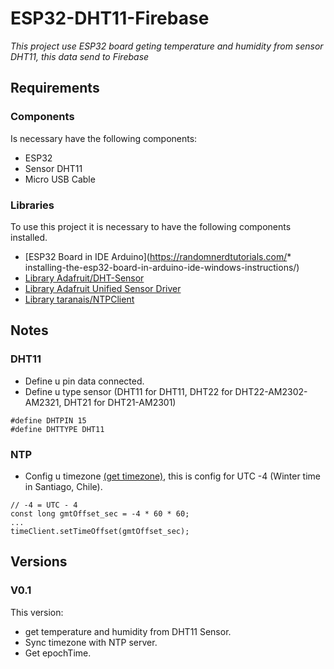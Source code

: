 # ESP32-DHT11-Firebase
_This project use ESP32 board geting temperature and humidity from sensor DHT11, this data send to Firebase_ 

## Requirements

### Components
Is necessary have the following components:
* ESP32
* Sensor DHT11
* Micro USB Cable

### Libraries
To use this project it is necessary to have the following components installed.
* [ESP32 Board in IDE Arduino](https://randomnerdtutorials.com/* installing-the-esp32-board-in-arduino-ide-windows-instructions/)
* [Library Adafruit/DHT-Sensor](https://github.com/adafruit/DHT-sensor-library)
* [Library Adafruit Unified Sensor Driver](https://github.com/adafruit/Adafruit_Sensor)
* [Library taranais/NTPClient](https://github.com/taranais/NTPClient)

## Notes
### DHT11
* Define u pin data connected.
* Define u type sensor (DHT11 for DHT11, DHT22 for DHT22-AM2302-AM2321, DHT21 for DHT21-AM2301)
```
#define DHTPIN 15
#define DHTTYPE DHT11
```

### NTP
* Config u timezone [(get timezone)](https://www.timeanddate.com), this is config for UTC -4 (Winter time in Santiago, Chile).
```
// -4 = UTC - 4
const long gmtOffset_sec = -4 * 60 * 60;
...
timeClient.setTimeOffset(gmtOffset_sec);
``` 

## Versions
### V0.1
This version: 
* get temperature and humidity from DHT11 Sensor.
* Sync timezone with NTP server.
* Get epochTime.